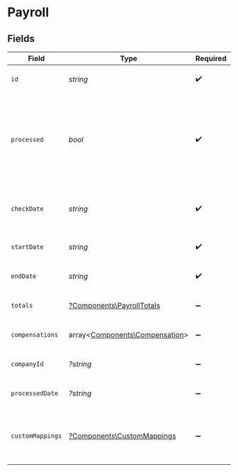 # Payroll


## Fields

| Field                                                                                                       | Type                                                                                                        | Required                                                                                                    | Description                                                                                                 | Example                                                                                                     |
| ----------------------------------------------------------------------------------------------------------- | ----------------------------------------------------------------------------------------------------------- | ----------------------------------------------------------------------------------------------------------- | ----------------------------------------------------------------------------------------------------------- | ----------------------------------------------------------------------------------------------------------- |
| `id`                                                                                                        | *string*                                                                                                    | :heavy_check_mark:                                                                                          | A unique identifier for an object.                                                                          | 12345                                                                                                       |
| `processed`                                                                                                 | *bool*                                                                                                      | :heavy_check_mark:                                                                                          | Whether or not the payroll has been successfully processed. Note that processed payrolls cannot be updated. | false                                                                                                       |
| `checkDate`                                                                                                 | *string*                                                                                                    | :heavy_check_mark:                                                                                          | The date on which employees will be paid for the payroll.                                                   | 2022-04-08                                                                                                  |
| `startDate`                                                                                                 | *string*                                                                                                    | :heavy_check_mark:                                                                                          | The start date, inclusive, of the pay period.                                                               | 2022-04-08                                                                                                  |
| `endDate`                                                                                                   | *string*                                                                                                    | :heavy_check_mark:                                                                                          | The end date, inclusive, of the pay period.                                                                 | 2022-04-21                                                                                                  |
| `totals`                                                                                                    | [?Components\PayrollTotals](../../Models/Components/PayrollTotals.md)                                       | :heavy_minus_sign:                                                                                          | The overview of the payroll totals.                                                                         |                                                                                                             |
| `compensations`                                                                                             | array<[Components\Compensation](../../Models/Components/Compensation.md)>                                   | :heavy_minus_sign:                                                                                          | An array of compensations for the payroll.                                                                  |                                                                                                             |
| `companyId`                                                                                                 | *?string*                                                                                                   | :heavy_minus_sign:                                                                                          | The unique identifier of the company.                                                                       | 23456                                                                                                       |
| `processedDate`                                                                                             | *?string*                                                                                                   | :heavy_minus_sign:                                                                                          | The date the payroll was processed.                                                                         | 2022-04-08                                                                                                  |
| `customMappings`                                                                                            | [?Components\CustomMappings](../../Models/Components/CustomMappings.md)                                     | :heavy_minus_sign:                                                                                          | When custom mappings are configured on the resource, the result is included here.                           |                                                                                                             |